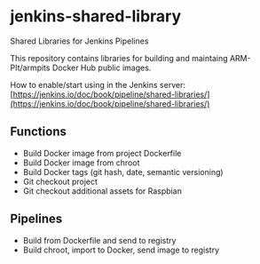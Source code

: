 # jenkins-shared-library
Shared Libraries for Jenkins Pipelines

This repository contains libraries for building and maintaing ARM-PIt/armpits Docker Hub public images.

How to enable/start using in the Jenkins server: [https://jenkins.io/doc/book/pipeline/shared-libraries/](https://jenkins.io/doc/book/pipeline/shared-libraries/)

Functions
------------------
* Build Docker image from project Dockerfile
* Build Docker image from chroot
* Build Docker tags (git hash, date, semantic versioning)
* Git checkout project
* Git checkout additional assets for Raspbian

Pipelines
------------------
* Build from Dockerfile and send to registry
* Build chroot, import to Docker, send image to registry
